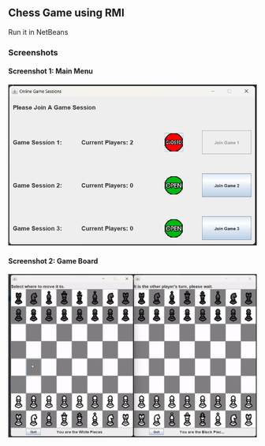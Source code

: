 ## Chess Game using RMI
Run it in NetBeans

### Screenshots

#### Screenshot 1: Main Menu
![Main Menu](screenshot/Game_GUI.png)

#### Screenshot 2: Game Board
![Game Board](screenshot/chess.gif)

